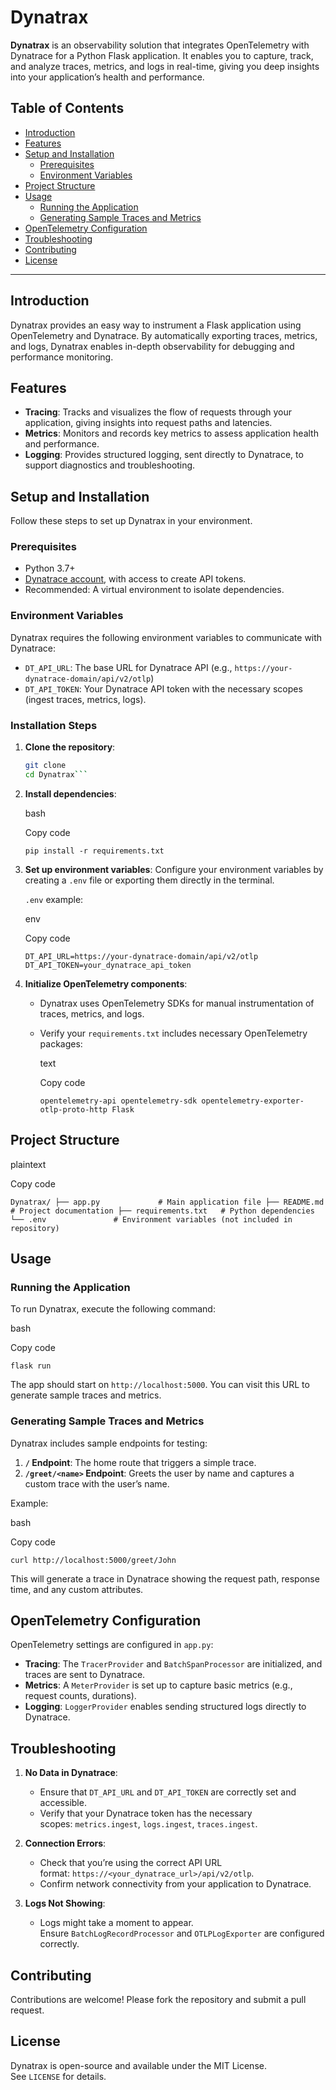 # Dynatrax

**Dynatrax** is an observability solution that integrates OpenTelemetry with Dynatrace for a Python Flask application. It enables you to capture, track, and analyze traces, metrics, and logs in real-time, giving you deep insights into your application’s health and performance.

## Table of Contents

- [Introduction](#introduction)
- [Features](#features)
- [Setup and Installation](#setup-and-installation)
  - [Prerequisites](#prerequisites)
  - [Environment Variables](#environment-variables)
- [Project Structure](#project-structure)
- [Usage](#usage)
  - [Running the Application](#running-the-application)
  - [Generating Sample Traces and Metrics](#generating-sample-traces-and-metrics)
- [OpenTelemetry Configuration](#opentelemetry-configuration)
- [Troubleshooting](#troubleshooting)
- [Contributing](#contributing)
- [License](#license)

---

## Introduction

Dynatrax provides an easy way to instrument a Flask application using OpenTelemetry and Dynatrace. By automatically exporting traces, metrics, and logs, Dynatrax enables in-depth observability for debugging and performance monitoring.

## Features

- **Tracing**: Tracks and visualizes the flow of requests through your application, giving insights into request paths and latencies.
- **Metrics**: Monitors and records key metrics to assess application health and performance.
- **Logging**: Provides structured logging, sent directly to Dynatrace, to support diagnostics and troubleshooting.

## Setup and Installation

Follow these steps to set up Dynatrax in your environment.

### Prerequisites

- Python 3.7+
- [Dynatrace account](https://www.dynatrace.com/), with access to create API tokens.
- Recommended: A virtual environment to isolate dependencies.

### Environment Variables

Dynatrax requires the following environment variables to communicate with Dynatrace:

- `DT_API_URL`: The base URL for Dynatrace API (e.g., `https://your-dynatrace-domain/api/v2/otlp`)
- `DT_API_TOKEN`: Your Dynatrace API token with the necessary scopes (ingest traces, metrics, logs).

### Installation Steps

1. **Clone the repository**:
   ```bash
   git clone 
   cd Dynatrax```
2. **Install dependencies**:
    
    bash
    
    Copy code
    
    `pip install -r requirements.txt`
    
3. **Set up environment variables**: Configure your environment variables by creating a `.env` file or exporting them directly in the terminal.
    
    `.env` example:
    
    env
    
    Copy code
    
    `DT_API_URL=https://your-dynatrace-domain/api/v2/otlp
     DT_API_TOKEN=your_dynatrace_api_token`
    
5. **Initialize OpenTelemetry components**:
    
    - Dynatrax uses OpenTelemetry SDKs for manual instrumentation of traces, metrics, and logs.
    - Verify your `requirements.txt` includes necessary OpenTelemetry packages:
        
        text
        
        Copy code
        
        `opentelemetry-api opentelemetry-sdk opentelemetry-exporter-otlp-proto-http Flask`
        

## Project Structure

plaintext

Copy code

`Dynatrax/ ├── app.py             # Main application file ├── README.md          # Project documentation ├── requirements.txt   # Python dependencies └── .env               # Environment variables (not included in repository)`

## Usage

### Running the Application

To run Dynatrax, execute the following command:

bash

Copy code

`flask run`

The app should start on `http://localhost:5000`. You can visit this URL to generate sample traces and metrics.

### Generating Sample Traces and Metrics

Dynatrax includes sample endpoints for testing:

1. **`/` Endpoint**: The home route that triggers a simple trace.
2. **`/greet/<name>` Endpoint**: Greets the user by name and captures a custom trace with the user’s name.

Example:

bash

Copy code

`curl http://localhost:5000/greet/John`

This will generate a trace in Dynatrace showing the request path, response time, and any custom attributes.

## OpenTelemetry Configuration

OpenTelemetry settings are configured in `app.py`:

- **Tracing**: The `TracerProvider` and `BatchSpanProcessor` are initialized, and traces are sent to Dynatrace.
- **Metrics**: A `MeterProvider` is set up to capture basic metrics (e.g., request counts, durations).
- **Logging**: `LoggerProvider` enables sending structured logs directly to Dynatrace.


## Troubleshooting

1. **No Data in Dynatrace**:
    
    - Ensure that `DT_API_URL` and `DT_API_TOKEN` are correctly set and accessible.
    - Verify that your Dynatrace token has the necessary scopes: `metrics.ingest`, `logs.ingest`, `traces.ingest`.
      
2. **Connection Errors**:
    - Check that you’re using the correct API URL format: `https://<your_dynatrace_url>/api/v2/otlp`.
    - Confirm network connectivity from your application to Dynatrace.
    
3. **Logs Not Showing**:
    
    - Logs might take a moment to appear. Ensure `BatchLogRecordProcessor` and `OTLPLogExporter` are configured correctly.

## Contributing

Contributions are welcome! Please fork the repository and submit a pull request.

## License

Dynatrax is open-source and available under the MIT License. See `LICENSE` for details.
